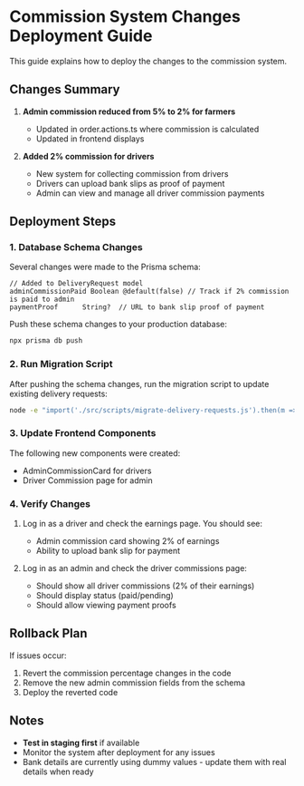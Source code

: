 # Commission System Changes Deployment Guide

This guide explains how to deploy the changes to the commission system.

## Changes Summary

1. **Admin commission reduced from 5% to 2% for farmers**

   - Updated in order.actions.ts where commission is calculated
   - Updated in frontend displays

2. **Added 2% commission for drivers**
   - New system for collecting commission from drivers
   - Drivers can upload bank slips as proof of payment
   - Admin can view and manage all driver commission payments

## Deployment Steps

### 1. Database Schema Changes

Several changes were made to the Prisma schema:

```prisma
// Added to DeliveryRequest model
adminCommissionPaid Boolean @default(false) // Track if 2% commission is paid to admin
paymentProof      String?  // URL to bank slip proof of payment
```

Push these schema changes to your production database:

```bash
npx prisma db push
```

### 2. Run Migration Script

After pushing the schema changes, run the migration script to update existing delivery requests:

```bash
node -e "import('./src/scripts/migrate-delivery-requests.js').then(m => m.default())"
```

### 3. Update Frontend Components

The following new components were created:

- AdminCommissionCard for drivers
- Driver Commission page for admin

### 4. Verify Changes

1. Log in as a driver and check the earnings page. You should see:

   - Admin commission card showing 2% of earnings
   - Ability to upload bank slip for payment

2. Log in as an admin and check the driver commissions page:
   - Should show all driver commissions (2% of their earnings)
   - Should display status (paid/pending)
   - Should allow viewing payment proofs

## Rollback Plan

If issues occur:

1. Revert the commission percentage changes in the code
2. Remove the new admin commission fields from the schema
3. Deploy the reverted code

## Notes

- **Test in staging first** if available
- Monitor the system after deployment for any issues
- Bank details are currently using dummy values - update them with real details when ready

